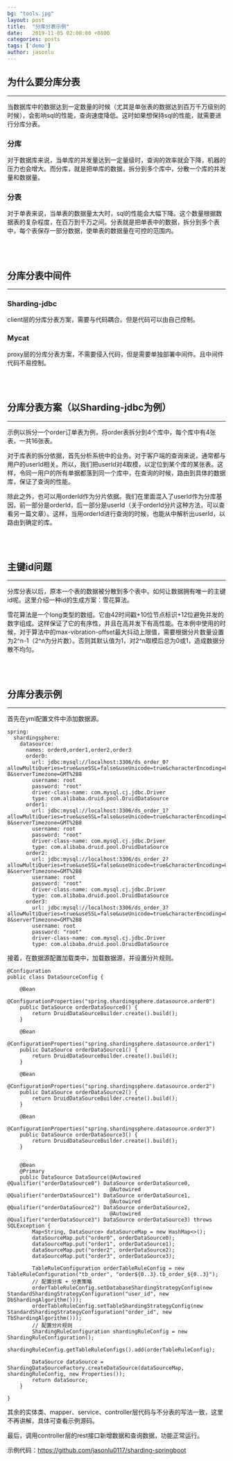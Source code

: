 ```yaml
---
bg: "tools.jpg"
layout: post
title:  "分库分表示例"
date:   2019-11-05 02:00:00 +0800
categories: posts
tags: ['demo']
author: jasonlu
---
```


## 为什么要分库分表
***
当数据库中的数据达到一定数量的时候（尤其是单张表的数据达到百万千万级别的时候），会影响sql的性能，查询速度降低。这时如果想保持sql的性能，就需要进行分库分表。

### 分库
对于数据库来说，当单库的并发量达到一定量级时，查询的效率就会下降，机器的压力也会增大。而分库，就是把单库的数据，拆分到多个库中，分散一个库的并发量和数据量。

### 分表
对于单表来说，当单表的数据量太大时，sql的性能会大幅下降。这个数量根据数据表的复杂程度，在百万到千万之间。分表就是把单表中的数据，拆分到多个表中，每个表保存一部分数据，使单表的数据量在可控的范围内。

<br/>
<br/>

## 分库分表中间件
***
### Sharding-jdbc
client层的分库分表方案，需要与代码耦合。但是代码可以由自己控制。

### Mycat
proxy层的分库分表方案，不需要侵入代码，但是需要单独部署中间件。且中间件代码不易控制。

<br/>
<br/>

## 分库分表方案（以Sharding-jdbc为例）
***
示例以拆分一个order订单表为例，将order表拆分到4个库中，每个库中有4张表，一共16张表。

对于库表的拆分依据，首先分析系统中的业务。对于客户端的查询来说，通常都与用户的userId相关。所以，我们把userId对4取模，以定位到某个库的某张表。这样，令同一用户的所有单据都落到同一个库中，在查询的时候，路由到具体的数据库，保证了查询的性能。

除此之外，也可以用orderId作为分片依据。我们在里面混入了userId作为分库基因，前一部分是orderId，后一部分是userId（关于orderId分片这种方法，可以查看另一篇文章）。这样，当用orderId进行查询的时候，也能从中解析出userId，以路由到确定的库。

<br/>
<br/>

## 主键id问题
***
分库分表以后，原本一个表的数据被分散到多个表中。如何让数据拥有唯一的主键id呢。这里介绍一种id的生成方案：雪花算法。

雪花算法是一个long类型的数组。它由42时间戳+10位节点标识+12位避免并发的数字组成。这样保证了它的有序性，并且在高并发下有高性能。在本例中使用的时候，对于算法中的max-vibration-offset最大抖动上限值，需要根据分片数量设置为2^n-1（2^n为分片数）。否则其默认值为1，对2^n取模后总为0或1，造成数据分散不均匀。

<br/>
<br/>

## 分库分表示例
***
首先在yml配置文件中添加数据源。
```
spring:
  shardingsphere:
    datasource:
      names: order0,order1,order2,order3
      order0:
        url: jdbc:mysql://localhost:3306/ds_order_0?allowMultiQueries=true&useSSL=false&useUnicode=true&characterEncoding=UTF-8&serverTimezone=GMT%2B8
        username: root
        password: "root"
        driver-class-name: com.mysql.cj.jdbc.Driver
        type: com.alibaba.druid.pool.DruidDataSource
      order1:
        url: jdbc:mysql://localhost:3306/ds_order_1?allowMultiQueries=true&useSSL=false&useUnicode=true&characterEncoding=UTF-8&serverTimezone=GMT%2B8
        username: root
        password: "root"
        driver-class-name: com.mysql.cj.jdbc.Driver
        type: com.alibaba.druid.pool.DruidDataSource
      order2:
        url: jdbc:mysql://localhost:3306/ds_order_2?allowMultiQueries=true&useSSL=false&useUnicode=true&characterEncoding=UTF-8&serverTimezone=GMT%2B8
        username: root
        password: "root"
        driver-class-name: com.mysql.cj.jdbc.Driver
        type: com.alibaba.druid.pool.DruidDataSource
      order3:
        url: jdbc:mysql://localhost:3306/ds_order_3?allowMultiQueries=true&useSSL=false&useUnicode=true&characterEncoding=UTF-8&serverTimezone=GMT%2B8
        username: root
        password: "root"
        driver-class-name: com.mysql.cj.jdbc.Driver
        type: com.alibaba.druid.pool.DruidDataSource
```

接着，在数据源配置加载类中，加载数据源，并设置分片规则。
```
@Configuration
public class DataSourceConfig {

    @Bean
    @ConfigurationProperties("spring.shardingsphere.datasource.order0")
    public DataSource orderDataSource0() {
        return DruidDataSourceBuilder.create().build();
    }

    @Bean
    @ConfigurationProperties("spring.shardingsphere.datasource.order1")
    public DataSource orderDataSource1() {
        return DruidDataSourceBuilder.create().build();
    }

    @Bean
    @ConfigurationProperties("spring.shardingsphere.datasource.order2")
    public DataSource orderDataSource2() {
        return DruidDataSourceBuilder.create().build();
    }

    @Bean
    @ConfigurationProperties("spring.shardingsphere.datasource.order3")
    public DataSource orderDataSource3() {
        return DruidDataSourceBuilder.create().build();
    }


    @Bean
    @Primary
    public DataSource DataSource(@Autowired @Qualifier("orderDataSource0") DataSource orderDataSource0,
                                 @Autowired @Qualifier("orderDataSource1") DataSource orderDataSource1,
                                 @Autowired @Qualifier("orderDataSource2") DataSource orderDataSource2,
                                 @Autowired @Qualifier("orderDataSource3") DataSource orderDataSource3) throws SQLException {
        Map<String, DataSource> dataSourceMap = new HashMap<>();
        dataSourceMap.put("order0", orderDataSource0);
        dataSourceMap.put("order1", orderDataSource1);
        dataSourceMap.put("order2", orderDataSource2);
        dataSourceMap.put("order3", orderDataSource3);

        TableRuleConfiguration orderTableRuleConfig = new TableRuleConfiguration("tb_order", "order${0..3}.tb_order_${0..3}");
        // 配置分库 + 分表策略
        orderTableRuleConfig.setDatabaseShardingStrategyConfig(new StandardShardingStrategyConfiguration("user_id", new DbShardingAlgorithm()));
        orderTableRuleConfig.setTableShardingStrategyConfig(new StandardShardingStrategyConfiguration("order_id", new TbShardingAlgorithm()));
        // 配置分片规则
        ShardingRuleConfiguration shardingRuleConfig = new ShardingRuleConfiguration();
        shardingRuleConfig.getTableRuleConfigs().add(orderTableRuleConfig);
        
        DataSource dataSource = ShardingDataSourceFactory.createDataSource(dataSourceMap, shardingRuleConfig, new Properties());
        return dataSource;
    }

}
```

其余的实体类、mapper、service、controller层代码与不分表的写法一致，这里不再讲解，具体可查看示例源码。

最后，调用controller层的rest接口新增数据和查询数据，功能正常运行。 

示例代码：<https://github.com/jasonlu0117/sharding-springboot>
